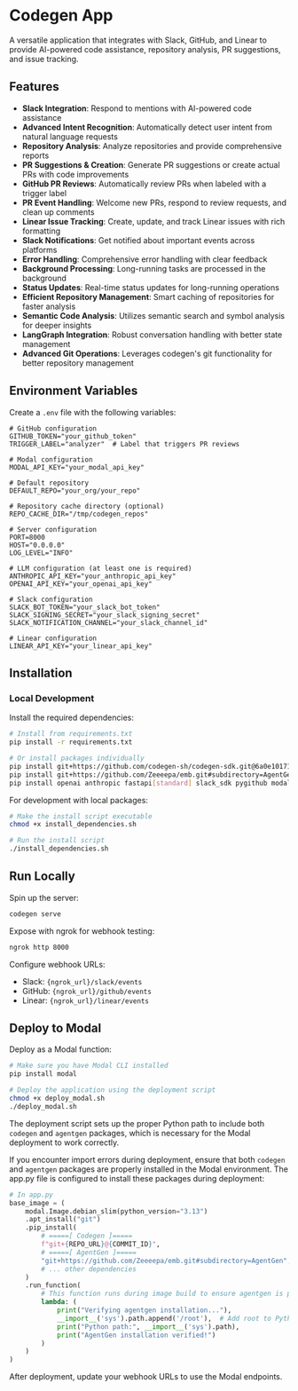 # Codegen App

A versatile application that integrates with Slack, GitHub, and Linear to provide AI-powered code assistance, repository analysis, PR suggestions, and issue tracking.

## Features

- **Slack Integration**: Respond to mentions with AI-powered code assistance
- **Advanced Intent Recognition**: Automatically detect user intent from natural language requests
- **Repository Analysis**: Analyze repositories and provide comprehensive reports
- **PR Suggestions & Creation**: Generate PR suggestions or create actual PRs with code improvements
- **GitHub PR Reviews**: Automatically review PRs when labeled with a trigger label
- **PR Event Handling**: Welcome new PRs, respond to review requests, and clean up comments
- **Linear Issue Tracking**: Create, update, and track Linear issues with rich formatting
- **Slack Notifications**: Get notified about important events across platforms
- **Error Handling**: Comprehensive error handling with clear feedback
- **Background Processing**: Long-running tasks are processed in the background
- **Status Updates**: Real-time status updates for long-running operations
- **Efficient Repository Management**: Smart caching of repositories for faster analysis
- **Semantic Code Analysis**: Utilizes semantic search and symbol analysis for deeper insights
- **LangGraph Integration**: Robust conversation handling with better state management
- **Advanced Git Operations**: Leverages codegen's git functionality for better repository management

## Environment Variables

Create a `.env` file with the following variables:

```
# GitHub configuration
GITHUB_TOKEN="your_github_token"
TRIGGER_LABEL="analyzer"  # Label that triggers PR reviews

# Modal configuration
MODAL_API_KEY="your_modal_api_key"

# Default repository
DEFAULT_REPO="your_org/your_repo"

# Repository cache directory (optional)
REPO_CACHE_DIR="/tmp/codegen_repos"

# Server configuration
PORT=8000
HOST="0.0.0.0"
LOG_LEVEL="INFO"

# LLM configuration (at least one is required)
ANTHROPIC_API_KEY="your_anthropic_api_key"
OPENAI_API_KEY="your_openai_api_key"

# Slack configuration
SLACK_BOT_TOKEN="your_slack_bot_token"
SLACK_SIGNING_SECRET="your_slack_signing_secret"
SLACK_NOTIFICATION_CHANNEL="your_slack_channel_id"

# Linear configuration
LINEAR_API_KEY="your_linear_api_key"
```

## Installation

### Local Development

Install the required dependencies:

```bash
# Install from requirements.txt
pip install -r requirements.txt

# Or install packages individually
pip install git+https://github.com/codegen-sh/codegen-sdk.git@6a0e101718c247c01399c60b7abf301278a41786
pip install git+https://github.com/Zeeeepa/emb.git#subdirectory=AgentGen
pip install openai anthropic fastapi[standard] slack_sdk pygithub modal
```

For development with local packages:

```bash
# Make the install script executable
chmod +x install_dependencies.sh

# Run the install script
./install_dependencies.sh
```

## Run Locally

Spin up the server:

```bash
codegen serve
```

Expose with ngrok for webhook testing:

```bash
ngrok http 8000
```

Configure webhook URLs:

- Slack: `{ngrok_url}/slack/events`
- GitHub: `{ngrok_url}/github/events`
- Linear: `{ngrok_url}/linear/events`

## Deploy to Modal

Deploy as a Modal function:

```bash
# Make sure you have Modal CLI installed
pip install modal

# Deploy the application using the deployment script
chmod +x deploy_modal.sh
./deploy_modal.sh
```

The deployment script sets up the proper Python path to include both `codegen` and `agentgen` packages, which is necessary for the Modal deployment to work correctly.

If you encounter import errors during deployment, ensure that both `codegen` and `agentgen` packages are properly installed in the Modal environment. The app.py file is configured to install these packages during deployment:

```python
# In app.py
base_image = (
    modal.Image.debian_slim(python_version="3.13")
    .apt_install("git")
    .pip_install(
        # =====[ Codegen ]=====
        f"git+{REPO_URL}@{COMMIT_ID}",
        # =====[ AgentGen ]=====
        "git+https://github.com/Zeeeepa/emb.git#subdirectory=AgentGen",
        # ... other dependencies
    )
    .run_function(
        # This function runs during image build to ensure agentgen is properly installed
        lambda: (
            print("Verifying agentgen installation..."),
            __import__('sys').path.append('/root'),  # Add root to Python path
            print("Python path:", __import__('sys').path),
            print("AgentGen installation verified!")
        )
    )
)
```

After deployment, update your webhook URLs to use the Modal endpoints.